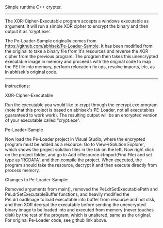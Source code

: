 Simple runtime C++ crypter.

---------------------------------------------------------------------------------------------

The XOR-Cipher-Executable program accepts a windows executable as argument. It will run a simple XOR cipher to encrypt the binary and then output it as 'crypt.exe'.

The Pe-Loader-Sample originally comes from https://github.com/abhisek/Pe-Loader-Sample. It has been modified from the original to take a binary file from it's resources and reverse the XOR cipher from the previous program. The program then takes this unencrypted executable image in memory and proceeds with the original code to map the PE file into memory, perform relocation fix ups, resolve imports, etc, as in abhisek's original code.

---------------------------------------------------------------------------------------------

Instructions:

XOR-Cipher-Executable

Run the executable you would like to crypt through the encrypt.exe program (note that this project is based on abhisek's PE-Loader, not all executables guaranteed to work work). The resulting output will be an encrypted version of your executable called "crypt.exe".

Pe-Loader-Sample

Now load the Pe-Loader project in Visual Studio, where the encrypted program must be added as a resource. Go to View->Solution Explorer, which shows the project solution files in the tab on the left. Now right click on the project folder, and go to Add->Resource->Import(Find File) and set type as 'RCDATA', and then compile the project. When executed, the program should take the resource, decrypt it and then execute directly from process memory.

Changes to Pe-Loader-Sample:

Removed arguments from main(), removed the PeLdrSetExecutablePath and PeLdrSetExecutableBuffer functions, and heavily modified the PeLdrLoadImage to load executable into buffer from resource and not disk, and then XOR decrypt the executable before sending the unencrypted binary image to be loaded into and executed from memory (never touches disk) by the rest of the program, which is unaltered, same as the original. For original Pe-Loader code, see github link above.
